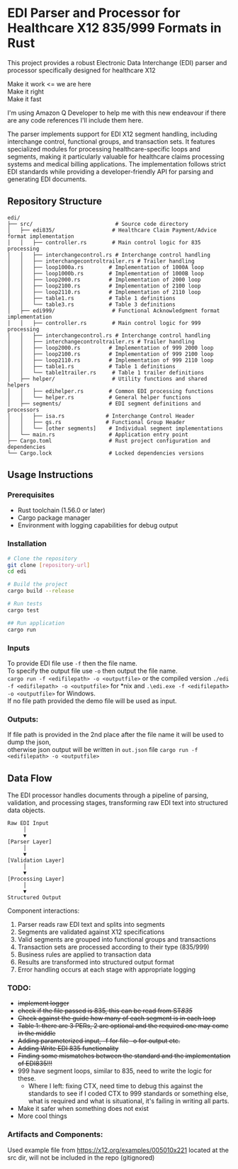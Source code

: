 # EDI Parser and Processor for Healthcare X12 835/999 Formats in Rust

This project provides a robust Electronic Data Interchange (EDI) parser and processor specifically designed for healthcare X12 

Make it work <= we are here   
Make it right   
Make it fast   

I'm using Amazon Q Developer to help me with this new endeavour if there are any code references I'll include them here.

The parser implements support for EDI X12 segment handling, including interchange control, functional groups, and transaction sets. It features specialized modules for processing healthcare-specific loops and segments, making it particularly valuable for healthcare claims processing systems and medical billing applications. The implementation follows strict EDI standards while providing a developer-friendly API for parsing and generating EDI documents.

## Repository Structure
```
edi/
├── src/                          # Source code directory
│   ├── edi835/                  # Healthcare Claim Payment/Advice format implementation
│   │   ├── controller.rs        # Main control logic for 835 processing
│   │   ├── interchangecontrol.rs # Interchange control handling
│   │   ├── interchangecontroltrailer.rs # Trailer handling
│   │   ├── loop1000a.rs        # Implementation of 1000A loop
│   │   ├── loop1000b.rs        # Implementation of 1000B loop
│   │   ├── loop2000.rs         # Implementation of 2000 loop
│   │   ├── loop2100.rs         # Implementation of 2100 loop
│   │   ├── loop2110.rs         # Implementation of 2110 loop
│   │   ├── table1.rs           # Table 1 definitions
│   │   └── table3.rs           # Table 3 definitions
│   ├── edi999/                  # Functional Acknowledgment format implementation
│   │   ├── controller.rs        # Main control logic for 999 processing
│   │   ├── interchangecontrol.rs # Interchange control handling
│   │   ├── interchangecontroltrailer.rs # Trailer handling
│   │   ├── loop2000.rs         # Implementation of 999 2000 loop
│   │   ├── loop2100.rs         # Implementation of 999 2100 loop
│   │   ├── loop2110.rs         # Implementation of 999 2110 loop
│   │   ├── table1.rs           # Table 1 definitions
│   │   └── table1trailer.rs     # Table 1 trailer definitions
│   ├── helper/                  # Utility functions and shared helpers
│   │   ├── edihelper.rs        # Common EDI processing functions
│   │   └── helper.rs           # General helper functions
│   ├── segments/               # EDI segment definitions and processors
│   │   ├── isa.rs             # Interchange Control Header
│   │   ├── gs.rs              # Functional Group Header
│   │   └── [other segments]    # Individual segment implementations
│   └── main.rs                 # Application entry point
├── Cargo.toml                  # Rust project configuration and dependencies
└── Cargo.lock                  # Locked dependencies versions
```

## Usage Instructions
### Prerequisites
- Rust toolchain (1.56.0 or later)
- Cargo package manager
- Environment with logging capabilities for debug output

### Installation
```bash
# Clone the repository
git clone [repository-url]
cd edi

# Build the project
cargo build --release

# Run tests
cargo test

## Run application
cargo run
```

### Inputs   
To provide EDI file use `-f` then the file name.   
To specify the output file use `-o` then output the file name.     
`cargo run -f <edifilepath> -o <outputfile>` or the compiled version `./edi -f <edifilepath> -o <outputfile>` for *nix and `.\edi.exe -f <edifilepath> -o <outputfile>` for Windows.   
If no file path provided the demo file will be used as input.

### Outputs:   
If file path is provided in the 2nd place after the file name it will be used to dump the json,     
otherwise json output will be written in `out.json` file
`cargo run -f <edifilepath> -o <outputfile>`


## Data Flow
The EDI processor handles documents through a pipeline of parsing, validation, and processing stages, transforming raw EDI text into structured data objects.

```ascii
Raw EDI Input
     │
     ▼
[Parser Layer]
     │
     ▼
[Validation Layer]
     │
     ▼
[Processing Layer]
     │
     ▼
Structured Output
```

Component interactions:
1. Parser reads raw EDI text and splits into segments
2. Segments are validated against X12 specifications
3. Valid segments are grouped into functional groups and transactions
4. Transaction sets are processed according to their type (835/999)
5. Business rules are applied to transaction data
6. Results are transformed into structured output format
7. Error handling occurs at each stage with appropriate logging

### TODO:
* ~~implement logger~~
* ~~check if the file passed is 835, this can be read from ST*835*~~
* ~~Check against the guide how many of each segment is in each loop~~
* ~~Table 1: there are 3 PERs, 2 are optional and the required one may come in the middle~~
* ~~Adding parameterized input, -f for file -o for output etc.~~
* ~~Adding Write EDI 835 functionality~~
* ~~Finding some mismatches between the standard and the implementation of EDI835!!!~~
* 999 have segment loops, similar to 835, need to write the logic for these.
     * Where I left: fixing CTX, need time to debug this against the standards to see if I coded CTX to 999 standards or something else, what is required and what is situational, it's failing in writing all parts.
* Make it safer when something does not exist
* More cool things


### Artifacts and Components:
Used example file from https://x12.org/examples/005010x221 located at the src dir, will not be included in the repo (gitignored)